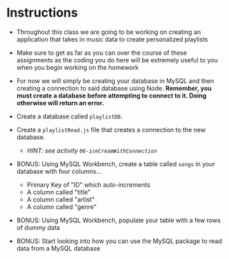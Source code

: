 # **Instructions**

* Throughout this class we are going to be working on creating an application that takes in music data to create personalized playlists

* Make sure to get as far as you can over the course of these assignments as the coding you do here will be extremely useful to you when you begin working on the homework

* For now we will simply be creating your database in MySQL and then creating a connection to said database using Node. **Remember, you must create a database before attempting to connect to it. Doing otherwise will return an error.**

* Create a database called `playlistDB`.

* Create a `playlistRead.js` file that creates a connection to the new database.
  * _HINT: see activity `06-iceCreamWithConnection`_

* BONUS: Using MySQL Workbench, create a table called `songs` in your database with four columns...

  * Primary Key of "ID" which auto-increments
  * A column called "title"
  * A column called "artist"
  * A column called "genre"

* BONUS: Using MySQL Workbench, populate your table with a few rows of dummy data

* BONUS: Start looking into how you can use the MySQL package to read data from a MySQL database
